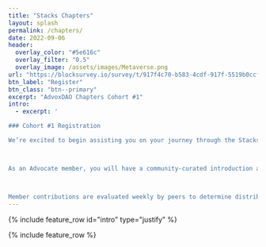 ```yaml
---
title: "Stacks Chapters"
layout: splash
permalink: /chapters/
date: 2022-09-06
header:
  overlay_color: "#5e616c"
  overlay_filter: "0.5"
  overlay_image: /assets/images/Metaverse.png
url: "https://blocksurvey.io/survey/t/917f4c70-b583-4cdf-917f-5519b0ccf988/r/o"
btn_label: "Register"
btn_class: "btn--primary" 
excerpt: "AdvoxDAO Chapters Cohort #1"
intro: 
  - excerpt: '

### Cohort #1 Registration

We’re excited to begin assisting you on your journey through the Stacks ecosystem!We’ve created an intuitive onboarding process, that we hope can help you in learning more about Stacks and discover the many parts of the powerful ecosystem. As such, you’ve been selected to participate in the first AdvoxDAO cohort of Stacks Chapters. 



As an Advocate member, you will have a community-curated introduction and walkthrough of our exciting Stacks ecosystem. We also have great ways to share your contributions with the broader community.



Member contributions are evaluated weekly by peers to determine distributions of rewards from our AdvoxDAO stacking pool.'
---
```


{% include feature_row id="intro" type="justify" %}

{% include feature_row %}
